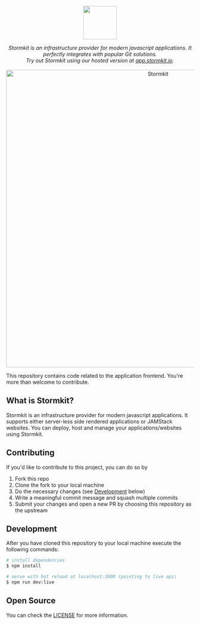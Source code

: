 <p align="center">
  <img src="https://github.com/stormkit-io/www-stormkit-io/blob/master/assets/images/stormkit-logo.png?raw=true" height="90"/>
</p>
<p align="center">
  <i>Stormkit is an infrastructure provider for modern javascript applications. It perfectly integrates with popular Git solutions.<br/>Try out Stormkit using our hosted version at <a href="https://app.stormkit.io">app.stormkit.io</a>.</i>
  <br/>
  <br/>
  <img src="./assets/images/stormkit-screenshot.png" alt="Stormkit" width="800" />
</p>

This repository contains code related to the application frontend. You're more than welcome to contribute.

## What is Stormkit?

Stormkit is an infrastructure provider for modern javascript applications. It supports either server-less side rendered applications or JAMStack websites. You can deploy, host and manage your applications/websites using Stormkit.

## Contributing

If you'd like to contribute to this project, you can do so by

1. Fork this repo
2. Clone the fork to your local machine
3. Do the necessary changes (see [Development](#development) below)
4. Write a meaningful commit message and squash multiple commits
5. Submit your changes and open a new PR by choosing this repository as the upstream

## Development

After you have cloned this repository to your local machine execute the following commands:

```bash
# install dependencies
$ npm install

# serve with hot reload at localhost:3000 (pointing to live api)
$ npm run dev:live
```

## Open Source

You can check the [LICENSE](/LICENSE) for more information.
